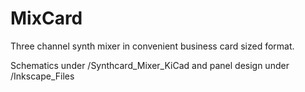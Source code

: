 # MixCard
Three channel synth mixer in convenient business card sized format.

Schematics under /Synthcard_Mixer_KiCad and panel design under /Inkscape_Files
